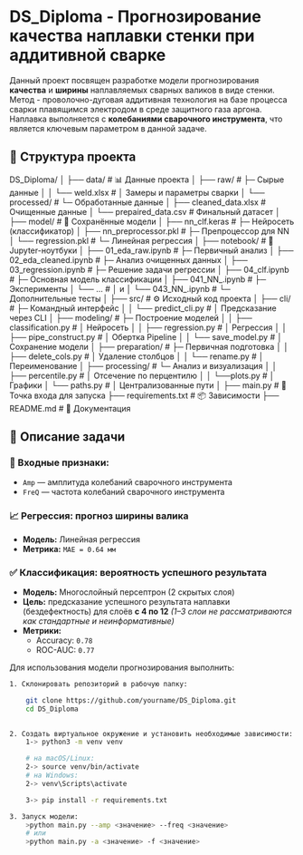 # DS_Diploma -  Прогнозирование качества наплавки стенки при аддитивной сварке

Данный проект посвящен разработке модели прогнозирования **качества** и **ширины** наплавляемых сварных валиков в виде стенки.
Метод - проволочно-дуговая аддитивная технология на базе процесса сварки плавящимся электродом в среде защитного газа аргона. Наплавка выполняется с **колебаниями сварочного инструмента**, что является ключевым параметром в данной задаче.

## 📂 Структура проекта

DS_Diploma/
│
├── data/                          # 📊 Данные проекта
│   ├── raw/                       # ├─ Сырые данные
│   │   └── weld.xlsx              # │   Замеры и параметры сварки
│   └── processed/                 # └─ Обработанные данные
│       ├── cleaned_data.xlsx      #     Очищенные данные
│       └── prepaired_data.csv     #     Финальный датасет
│
├── model/                         # 🧠 Сохранённые модели
│   ├── nn_clf.keras               # ├─ Нейросеть (классификатор)
│   ├── nn_preprocessor.pkl        # ├─ Препроцессор для NN
│   └── regression.pkl             # └─ Линейная регрессия
│
├── notebook/                      # 📒 Jupyter-ноутбуки
│   ├── 01_eda_raw.ipynb           # ├─ Первичный анализ
│   ├── 02_eda_cleaned.ipynb       # ├─ Анализ очищенных данных
│   ├── 03_regression.ipynb        # ├─ Решение задачи регрессии
│   ├── 04_clf.ipynb               # ├─ Основная модель классификации
│   ├── 041_NN_.ipynb              # ├─ Эксперименты
│   └── ...                        # │       и
│   └── 043_NN_.ipynb              # └─ Дополнительные тесты
│
├── src/                           # ⚙️ Исходный код проекта
│   ├── cli/                       # ├─ Командный интерфейс
│   │   └── predict_cli.py         # │  Предсказание через CLI
│   ├── modeling/                  # ├─ Построение моделей
│   │   ├── classification.py      # │   Нейросеть
│   │   ├── regression.py          # │   Регрессия
│   │   ├── pipe_construct.py      # │   Обертка Pipeline
│   │   └── save_model.py          # │   Сохранение модели
│   ├── preparation/               # ├─ Первичная подготовка
│   │   ├── delete_cols.py         # │   Удаление столбцов
│   │   └── rename.py              # │   Переименование
│   ├── processing/                # └─ Анализ и визуализация
│   │      ├── percentile.py       # │   Отсечение по перцентилю
│   │      └──plots.py             # │   Графики
│   └── paths.py                   # │   Централизованные пути
│
├── main.py                        # 🚀 Точка входа для запуска
├── requirements.txt               # 📦 Зависимости
├── README.md                      # 📘 Документация

## 📌 Описание задачи

### 🎯 Входные признаки:
- `Amp` — амплитуда колебаний сварочного инструмента
- `FreQ` — частота колебаний сварочного инструмента 

### 📈 Регрессия: прогноз ширины валика
- **Модель:** Линейная регрессия
- **Метрика:** `MAE = 0.64 мм`

### ✅ Классификация: вероятность успешного результата
- **Модель:** Многослойный персептрон (2 скрытых слоя)
- **Цель:** предсказание успешного результата наплавки (бездефектность) для слоёв **с 4 по 12**  *(1–3 слои не рассматриваются как стандартные и неинформативные)*
- **Метрики:**
  - Accuracy: `0.78`
  - ROC-AUC: `0.77`

Для использования модели прогнозирования выполнить:
```bash
1. Склонировать репозиторий в рабочую папку: 

    git clone https://github.com/yourname/DS_Diploma.git
    cd DS_Diploma
    

2. Создать виртуальное окружение и установить необходимые зависимости:
    1-> python3 -m venv venv

    # на macOS/Linux:
    2-> source venv/bin/activate  
    # на Windows:
    2-> venv\Scripts\activate   

    3-> pip install -r requirements.txt

3. Запуск модели: 
    >python main.py --amp <значение> --freq <значение>
    # или
    >python main.py -a <значение> -f <значение>